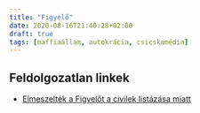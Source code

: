 ```yaml
---
title: "Figyelő"
date: 2020-08-16T21:40:28+02:00
draft: true
tags: [maffiaállam, autokrácia, csicskamédia]
---
```


## Feldolgozatlan linkek

- [Elmeszelték a Figyelőt a civilek listázása miatt](https://hvg.hu/itthon/20200312_Elmeszeltek_a_Figyelot_a_civilek_listazasa_miatt)
